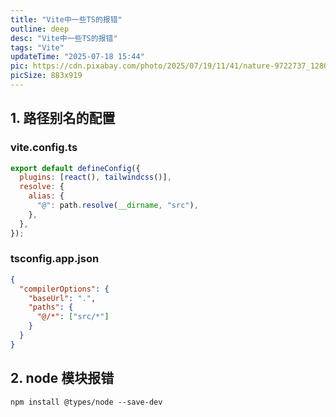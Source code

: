 ```yaml
---
title: "Vite中一些TS的报错"
outline: deep
desc: "Vite中一些TS的报错"
tags: "Vite"
updateTime: "2025-07-18 15:44"
pic: https://cdn.pixabay.com/photo/2025/07/19/11/41/nature-9722737_1280.jpg
picSize: 883x919
---
```


## 1. 路径别名的配置

### vite.config.ts

```js
export default defineConfig({
  plugins: [react(), tailwindcss()],
  resolve: {
    alias: {
      "@": path.resolve(__dirname, "src"),
    },
  },
});
```

### tsconfig.app.json

```json
{
  "compilerOptions": {
    "baseUrl": ".",
    "paths": {
      "@/*": ["src/*"]
    }
  }
}
```

## 2. node 模块报错

```
npm install @types/node --save-dev
```
